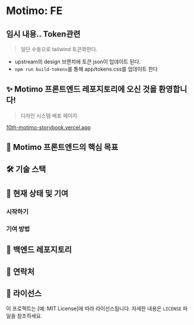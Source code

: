 # Motimo: FE

## 임시 내용.. Token관련

> 일단 수동으로 tailwind 토큰화한다.

- upstream의 design 브랜치에 토큰 json이 업데이트 된다.
- `npm run build-tokens`를 통해 app/tokens.css를 업데이트 한다

## ✨ Motimo 프론트엔드 레포지토리에 오신 것을 환영합니다!

> 디자인 시스템 배포 페이지

<a href="10th-motimo-storybook.vercel.app">10th-motimo-storybook.vercel.app</a>

## 🚀 Motimo 프론트엔드의 핵심 목표

## 🛠️ 기술 스택

## 🚧 현재 상태 및 기여

### 시작하기

### 기여 방법

## 🔗 백엔드 레포지토리

## 📧 연락처

## 📄 라이선스

이 프로젝트는 [예: MIT License]에 따라 라이선스됩니다. 자세한 내용은 `LICENSE` 파일을 참조하세요.
